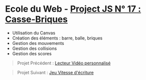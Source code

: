 # Ecole du Web - [Project JS N° 17 : Casse-Briques](https://www.ecole-du-web.net/)
* Utilisation du Canvas
* Création des éléments : barre, balle, briques
* Gestion des mouvements
* Gestion des collisions
* Gestion des scores

> Projet Précédent : [Lecteur Vidéo personnalisé](https://github.com/Zenitude/ecoleWeb-projetjs-lecteurvideo)

> Projet Suivant : [Jeu Vitesse d'écriture](https://github.com/Zenitude/ecoleWeb-projetjs-vitesseecriture)
